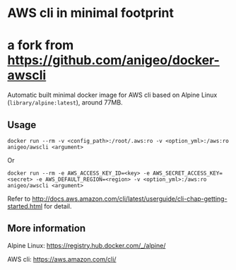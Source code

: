 AWS cli in minimal footprint
============================

# a fork from https://github.com/anigeo/docker-awscli

Automatic built minimal docker image for AWS cli based on Alpine Linux (`library/alpine:latest`), around 77MB.

## Usage
```
docker run --rm -v <config_path>:/root/.aws:ro -v <option_yml>:/aws:ro anigeo/awscli <argument>
```

Or

```
docker run --rm -e AWS_ACCESS_KEY_ID=<key> -e AWS_SECRET_ACCESS_KEY=<secret> -e AWS_DEFAULT_REGION=<region> -v <option_yml>:/aws:ro anigeo/awscli <argument>
```

Refer to <http://docs.aws.amazon.com/cli/latest/userguide/cli-chap-getting-started.html> for detail.

## More information
Alpine Linux: <https://registry.hub.docker.com/_/alpine/>

AWS cli: <https://aws.amazon.com/cli/>
